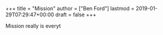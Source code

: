 +++
title = "Mission"
author = ["Ben Ford"]
lastmod = 2019-01-29T07:29:47+00:00
draft = false
+++

Mission really is everyt

